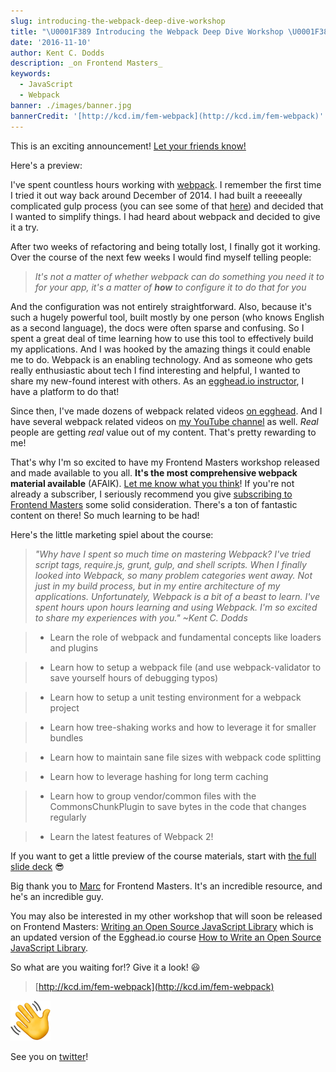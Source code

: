 ```yaml
---
slug: introducing-the-webpack-deep-dive-workshop
title: "\U0001F389 Introducing the Webpack Deep Dive Workshop \U0001F38A"
date: '2016-11-10'
author: Kent C. Dodds
description: _on Frontend Masters_
keywords:
  - JavaScript
  - Webpack
banner: ./images/banner.jpg
bannerCredit: '[http://kcd.im/fem-webpack](http://kcd.im/fem-webpack)'
---
```


This is an exciting announcement!
[Let your friends know!](https://twitter.com/intent/tweet?text=There%27s%20a%20new%20webpack%20workshop%20on%20@FrontendMasters%20from%20@kentcdodds!%20Check%20it%20out!%20kcd.im/fem-webpack%20%F0%9F%8E%8A)

Here's a preview:

I've spent countless hours working with [webpack](https://webpack.js.org/). I
remember the first time I tried it out way back around December of 2014. I had
built a reeeeally complicated gulp process (you can see some of that
[here](https://medium.com/@kentcdodds/angularjs-script-loading-108652bde20e))
and decided that I wanted to simplify things. I had heard about webpack and
decided to give it a try.

After two weeks of refactoring and being totally lost, I finally got it working.
Over the course of the next few weeks I would find myself telling people:

> _It's not a matter of whether webpack can do something you need it to for your
> app, it's a matter of_ **_how_** _to configure it to do that for you_

And the configuration was not entirely straightforward. Also, because it's such
a hugely powerful tool, built mostly by one person (who knows English as a
second language), the docs were often sparse and confusing. So I spent a great
deal of time learning how to use this tool to effectively build my applications.
And I was hooked by the amazing things it could enable me to do. Webpack is an
enabling technology. And as someone who gets really enthusiastic about tech I
find interesting and helpful, I wanted to share my new-found interest with
others. As an [egghead.io instructor](http://kcd.im/egghead), I have a platform
to do that!

Since then, I've made dozens of webpack related videos
[on egghead](http://kcd.im/egghead-webpack). And I have several webpack related
videos on [my YouTube channel](https://youtube.com/kentcdodds) as well. _Real_
people are getting _real_ value out of my content. That's pretty rewarding to
me!

That's why I'm so excited to have my Frontend Masters workshop released and made
available to you all. **It's the most comprehensive webpack material available**
(AFAIK).
[Let me know what you think](https://twitter.com/intent/tweet?text=Thanks%20for%20the%20@FrontendMasters%20Webpack%20Deep%20Dive%20workshop%20@kentcdodds!%20It%20was%20awesome!%20kcd.im/fem-webpack%20%F0%9F%8E%89)!
If you're not already a subscriber, I seriously recommend you give
[subscribing to Frontend Masters](https://frontendmasters.com/enroll/) some
solid consideration. There's a ton of fantastic content on there! So much
learning to be had!

Here's the little marketing spiel about the course:

> _"Why have I spent so much time on mastering Webpack? I've tried script tags,
> require.js, grunt, gulp, and shell scripts. When I finally looked into
> Webpack, so many problem categories went away. Not just in my build process,
> but in my entire architecture of my applications. Unfortunately, Webpack is a
> bit of a beast to learn. I've spent hours upon hours learning and using
> Webpack. I'm so excited to share my experiences with you." ~Kent C. Dodds_

> - Learn the role of webpack and fundamental concepts like loaders and plugins

> - Learn how to setup a webpack file (and use webpack-validator to save
> yourself hours of debugging typos)

> - Learn how to setup a unit testing environment for a webpack project

> - Learn how tree-shaking works and how to leverage it for smaller bundles

> - Learn how to maintain sane file sizes with webpack code splitting

> - Learn how to leverage hashing for long term caching

> - Learn how to group vendor/common files with the CommonsChunkPlugin to save
> bytes in the code that changes regularly

> - Learn the latest features of Webpack 2!

If you want to get a little preview of the course materials, start with
[the full slide deck](http://kcd.im/webpack-workshop) 😎

Big thank you to [Marc](https://twitter.com/1Marc) for Frontend Masters. It's an
incredible resource, and he's an incredible guy.

You may also be interested in my other workshop that will soon be released on
Frontend Masters:
[Writing an Open Source JavaScript Library](http://kcd.im/fem-oss) which is an
updated version of the Egghead.io course
[How to Write an Open Source JavaScript Library](http://kcd.im/write-oss).

So what are you waiting for!? Give it a look! 😃

> [http://kcd.im/fem-webpack](http://kcd.im/fem-webpack)

![See you on twitter!](./images/0.png)

See you on [twitter](https://twitter.com/kentcdodds)!
